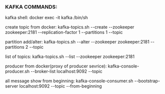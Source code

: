 ### KAFKA COMMANDS:
kafka shell: 
docker exec -it kafka /bin/sh


create topic from docker:
kafka-topics.sh --create --zookeeper zookeeper:2181 --replication-factor 1 --partitions 1 --topic <topic name>


partition add/alter:
kafka-topics.sh --alter --zookeeper zookeeper:2181 --partitions 2 --topic <topic name>


list of topics:
kafka-topics.sh --list --zookeeper zookeeper:2181


producer from docker(proxy of producer sevrice):
kafka-console-producer.sh --broker-list localhost:9092 --topic <topic name>


all message show from beginning:
kafka-console-consumer.sh --bootstrap-server localhost:9092 --topic <topic name> --from-beginning
